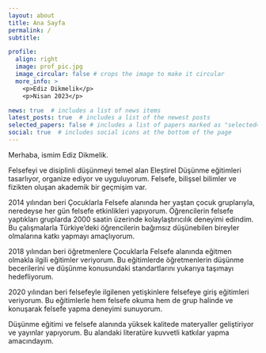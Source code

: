 ```yaml
---
layout: about
title: Ana Sayfa
permalink: /
subtitle: 

profile:
  align: right
  image: prof_pic.jpg
  image_circular: false # crops the image to make it circular
  more_info: >
    <p>Ediz Dikmelik</p>
    <p>Nisan 2023</p>

news: true  # includes a list of news items
latest_posts: true  # includes a list of the newest posts
selected_papers: false # includes a list of papers marked as "selected={true}"
social: true  # includes social icons at the bottom of the page
---
```


Merhaba, ismim Ediz Dikmelik.

Felsefeyi ve disiplinli düşünmeyi temel alan Eleştirel Düşünme eğitimleri tasarlıyor, organize ediyor ve uyguluyorum. Felsefe, bilişsel bilimler ve fizikten oluşan akademik bir geçmişim var.

2014 yılından beri Çocuklarla Felsefe alanında her yaştan çocuk gruplarıyla, neredeyse her gün felsefe etkinlikleri yapıyorum. Öğrencilerin felsefe yaptıkları gruplarda 2000 saatin üzerinde kolaylaştırıcılık deneyimi edindim. Bu çalışmalarla Türkiye’deki öğrencilerin bağımsız düşünebilen bireyler olmalarına katkı yapmayı amaçlıyorum.

2018 yılından beri öğretmenlere Çocuklarla Felsefe alanında eğitmen olmakla ilgili eğitimler veriyorum. Bu eğitimlerde öğretmenlerin düşünme becerilerini ve düşünme konusundaki standartlarını yukarıya taşımayı hedefliyorum.

2020 yılından beri felsefeyle ilgilenen yetişkinlere felsefeye giriş eğitimleri veriyorum. Bu eğitimlerle hem felsefe okuma hem de grup halinde ve konuşarak felsefe yapma deneyimi sunuyorum.

Düşünme eğitimi ve felsefe alanında yüksek kalitede materyaller geliştiriyor ve yayınlar yapıyorum. Bu alandaki literatüre kuvvetli katkılar yapma amacındayım.